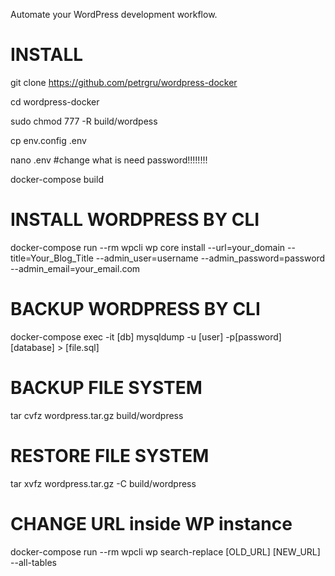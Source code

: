 Automate your WordPress development workflow.
# INSTALL 
git clone https://github.com/petrgru/wordpress-docker

cd wordpress-docker

sudo chmod 777 -R build/wordpess

cp env.config .env

nano .env #change what is need password!!!!!!!!

docker-compose build

# INSTALL WORDPRESS BY CLI
docker-compose run --rm wpcli wp core install --url=your_domain --title=Your_Blog_Title --admin_user=username --admin_password=password --admin_email=your_email.com

# BACKUP WORDPRESS BY CLI
docker-compose exec -it [db] mysqldump -u [user] -p[password] [database] > [file.sql]

# BACKUP FILE SYSTEM
tar cvfz wordpress.tar.gz build/wordpress

# RESTORE FILE SYSTEM
tar xvfz wordpress.tar.gz -C build/wordpress

# CHANGE URL inside WP instance
docker-compose run --rm wpcli wp search-replace [OLD_URL] [NEW_URL] --all-tables
